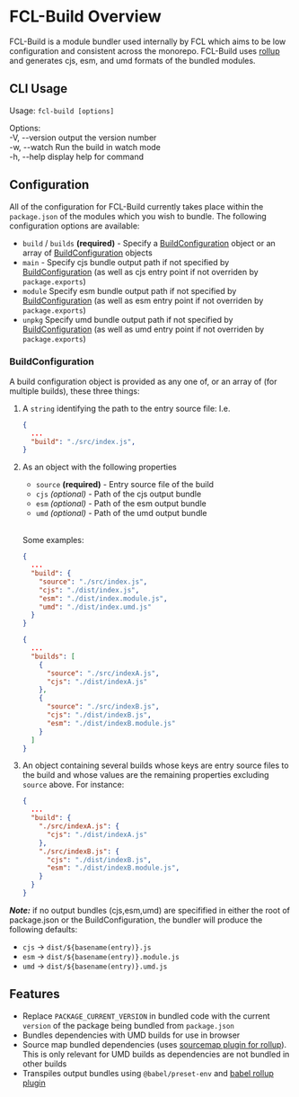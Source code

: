 # FCL-Build Overview
FCL-Build is a module bundler used internally by FCL which aims to be low configuration and consistent across the monorepo.  FCL-Build uses [rollup](https://rollupjs.org/) and generates cjs, esm, and umd formats of the bundled modules.

## CLI Usage

Usage: `fcl-build [options]` 

Options:  
  -V, --version  output the version number  
  -w, --watch    Run the build in watch mode  
  -h, --help     display help for command  

## Configuration
All of the configuration for FCL-Build currently takes place within the `package.json` of the modules which you wish to bundle.  The following configuration options are available:

 - `build` / `builds` **(required)** - Specify a [BuildConfiguration](https://github.com/onflow/fcl-js/tree/master/packages/fcl-build/README.md#buildconfiguration) object or an array of [BuildConfiguration](https://github.com/onflow/fcl-js/tree/master/packages/fcl-build/README.md#buildconfiguration) objects
 - `main` - Specify cjs bundle output path if not specified by [BuildConfiguration](https://github.com/onflow/fcl-js/tree/master/packages/fcl-build/README.md#buildconfiguration) (as well as cjs entry point if not overriden by `package.exports`)
 - `module` Specify esm bundle output path if not specified by [BuildConfiguration](https://github.com/onflow/fcl-js/tree/master/packages/fcl-build/README.md#buildconfiguration) (as well as esm entry point if not overriden by `package.exports`) 
 - `unpkg` Specify umd bundle output path if not specified by [BuildConfiguration](https://github.com/onflow/fcl-js/tree/master/packages/fcl-build/README.md#buildconfiguration) (as well as umd entry point if not overriden by `package.exports`) 

### BuildConfiguration

A build configuration object is provided as any one of, or an array of (for multiple builds), these three things:
1. A `string` identifying the path to the entry source file: I.e.
    ```json
    {
      ...
      "build": "./src/index.js",
    }
    ```
2. As an object with the following properties
    - `source` **(required)** - Entry source file of the build
    - `cjs` *(optional)* - Path of the cjs output bundle 
    - `esm` *(optional)* - Path of the esm output bundle
    - `umd` *(optional)* - Path of the umd output bundle  
   <br />

   Some examples:  

    ```json
    {
      ...
      "build": {
        "source": "./src/index.js",
        "cjs": "./dist/index.js",
        "esm": "./dist/index.module.js",
        "umd": "./dist/index.umd.js"
      }
    }

    {
      ...
      "builds": [
        {
          "source": "./src/indexA.js",
          "cjs": "./dist/indexA.js"
        },
        {
          "source": "./src/indexB.js",
          "cjs": "./dist/indexB.js",
          "esm": "./dist/indexB.module.js"
        }
      ]
    }

    ```
3. An object containing several builds whose keys are entry source files to the build and whose values are the remaining properties excluding `source` above.  For instance:
    ```json
    {
      ...
      "build": {
        "./src/indexA.js": {
          "cjs": "./dist/indexA.js"
        },
        "./src/indexB.js": {
          "cjs": "./dist/indexB.js",
          "esm": "./dist/indexB.module.js",
        }
      }
    }
    ```
    

***Note:*** if no output bundles (cjs,esm,umd) are specifified in either the root of package.json or the BuildConfiguration, the bundler will produce the following defaults:
 - `cjs` -> `dist/${basename(entry)}.js`
 - `esm` -> `dist/${basename(entry)}.module.js`
 - `umd` -> `dist/${basename(entry)}.umd.js`

## Features
 - Replace `PACKAGE_CURRENT_VERSION` in bundled code with the current `version` of the package being bundled from `package.json`
 - Bundles dependencies with UMD builds for use in browser
 - Source map bundled dependencies (uses [sourcemap plugin for rollup](https://www.npmjs.com/package/rollup-plugin-sourcemaps)).  This is only relevant for UMD builds as dependencies are not bundled in other builds
 - Transpiles output bundles using `@babel/preset-env` and [babel rollup plugin](https://www.npmjs.com/package/@rollup/plugin-babel)